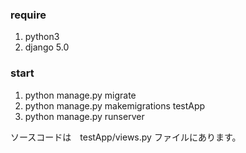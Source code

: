 ### require
1. python3 
2. django 5.0

### start
1. python manage.py migrate
2. python manage.py makemigrations testApp
3. python manage.py runserver


ソースコードは　testApp/views.py ファイルにあります。
